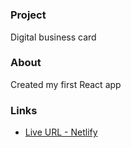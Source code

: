 #
### Project
Digital business card

### About
Created my first React app

### Links
- [Live URL - Netlify](https://magenta-selkie-4a80b7.netlify.app/)
